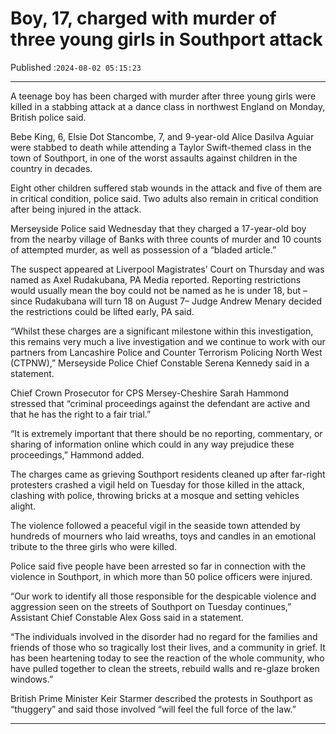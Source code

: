 # Boy, 17, charged with murder of three young girls in Southport attack

Published :`2024-08-02 05:15:23`

---

A teenage boy has been charged with murder after three young girls were killed in a stabbing attack at a dance class in northwest England on Monday, British police said.

Bebe King, 6, Elsie Dot Stancombe, 7, and 9-year-old Alice Dasilva Aguiar were stabbed to death while attending a Taylor Swift-themed class in the town of Southport, in one of the worst assaults against children in the country in decades.

Eight other children suffered stab wounds in the attack and five of them are in critical condition, police said. Two adults also remain in critical condition after being injured in the attack.

Merseyside Police said Wednesday that they charged a 17-year-old boy from the nearby village of Banks with three counts of murder and 10 counts of attempted murder, as well as possession of a “bladed article.”

The suspect appeared at Liverpool Magistrates’ Court on Thursday and was named as Axel Rudakubana, PA Media reported. Reporting restrictions would usually mean the boy could not be named as he is under 18, but – since Rudakubana will turn 18 on August 7– Judge Andrew Menary decided the restrictions could be lifted early, PA said.

“Whilst these charges are a significant milestone within this investigation, this remains very much a live investigation and we continue to work with our partners from Lancashire Police and Counter Terrorism Policing North West (CTPNW),” Merseyside Police Chief Constable Serena Kennedy said in a statement.

Chief Crown Prosecutor for CPS Mersey-Cheshire Sarah Hammond stressed that “criminal proceedings against the defendant are active and that he has the right to a fair trial.”

“It is extremely important that there should be no reporting, commentary, or sharing of information online which could in any way prejudice these proceedings,” Hammond added.

The charges came as grieving Southport residents cleaned up after far-right protesters crashed a vigil held on Tuesday for those killed in the attack, clashing with police, throwing bricks at a mosque and setting vehicles alight.

The violence followed a peaceful vigil in the seaside town attended by hundreds of mourners who laid wreaths, toys and candles in an emotional tribute to the three girls who were killed.

Police said five people have been arrested so far in connection with the violence in Southport, in which more than 50 police officers were injured.

“Our work to identify all those responsible for the despicable violence and aggression seen on the streets of Southport on Tuesday continues,” Assistant Chief Constable Alex Goss said in a statement.

“The individuals involved in the disorder had no regard for the families and friends of those who so tragically lost their lives, and a community in grief. It has been heartening today to see the reaction of the whole community, who have pulled together to clean the streets, rebuild walls and re-glaze broken windows.”

British Prime Minister Keir Starmer described the protests in Southport as “thuggery” and said those involved “will feel the full force of the law.”

---

